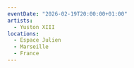 ```yaml
---
eventDate: "2026-02-19T20:00:00+01:00"
artists:
  - Yuston XIII
locations:
  - Espace Julien
  - Marseille
  - France
---
```

